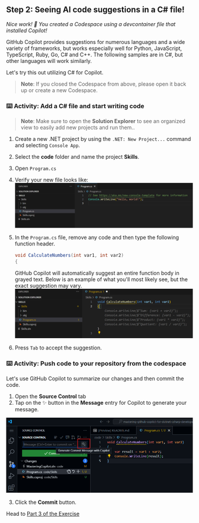 ## Step 2: Seeing AI code suggestions in a C# file!

_Nice work! :tada: You created a Codespace using a devcontainer file that installed Copilot!_

GitHub Copilot provides suggestions for numerous languages and a wide variety of frameworks, but works especially well for Python, JavaScript, TypeScript, Ruby, Go, C# and C++. The following samples are in C#, but other languages will work similarly.

Let's try this out utilizing C# for Copilot.

> **Note**:
> If you closed the Codespace from above, please open it back up or create a new Codespace.

### ⌨️ Activity: Add a C# file and start writing code

> **Note**:
> Make sure to open the **Solution Explorer** to see an organized view to easily add new projects and run them..

1. Create a new .NET project by using the `.NET: New Project...` command and selecting `Console App`. 
1. Select the **code** folder and name the project **Skills**.
1. Open `Program.cs`
1. Verify your new file looks like:
   ![VS code with a new Program.cs](./img/2-skills-dotnet-0.png)

1. In the `Program.cs` file, remove any code and then type the following function header.

   ```csharp
   void CalculateNumbers(int var1, int var2)
   {
   ```

   GitHub Copilot will automatically suggest an entire function body in grayed text. Below is an example of what you'll most likely see, but the exact suggestion may vary.
   ![VS Code with completions](./img/2-skills-dotnet-1.png)

5. Press `Tab` to accept the suggestion.

### ⌨️ Activity: Push code to your repository from the codespace

Let's use GitHub Copilot to summarize our changes and then commit the code. 

1. Open the **Source Control** tab
2. Tap on the ✨ button in the **Message** entry for Copilot to generate your message.

![Commit tab open to generate message with Copilot](img/2-skills-commit.png)

3. Click the **Commit** button.


Head to [Part 3 of the Exercise](./3-copilot-hub.md)
